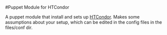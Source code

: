 #Puppet Module for HTCondor

A puppet module that install and sets up [HTCondor](https://research.cs.wisc.edu/htcondor/). Makes some assumptions about your setup, which can be edited in the config files in the files/conf dir.
